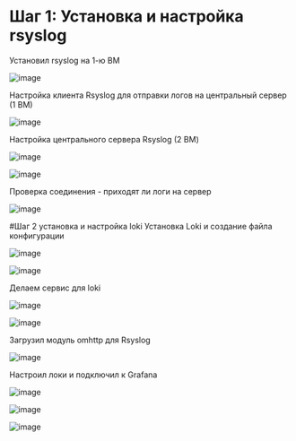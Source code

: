 # Шаг 1: Установка и настройка rsyslog
Установил rsyslog на 1-ю ВМ

![image](https://github.com/user-attachments/assets/4f1d8076-e24b-41eb-8b1f-dffe1dc81872)

Настройка клиента Rsyslog для отправки логов на центральный сервер (1 ВМ)

![image](https://github.com/user-attachments/assets/21a6cdd0-856a-420c-84f8-ec51b89af991)

Настройка центрального сервера Rsyslog (2 ВМ)

![image](https://github.com/user-attachments/assets/6378289c-d968-4afe-87b2-3808b2000a5a)

![image](https://github.com/user-attachments/assets/5f69519e-1268-4577-8382-2905543b4eb8)

Проверка соединения - приходят ли логи на сервер

![image](https://github.com/user-attachments/assets/6fb26cab-03ae-40cc-9a0e-bb14c046e977)

#Шаг 2 установка и настройка loki
Установка Loki и создание файла конфигурации

![image](https://github.com/user-attachments/assets/92f42a18-ea8e-4b0d-a484-6d2c621e054e)

![image](https://github.com/user-attachments/assets/949c2dad-8871-4399-b00e-0b118a7dbd6f)

Делаем сервис для loki

![image](https://github.com/user-attachments/assets/25e7b057-3038-44b5-b5cd-73975387f860)

![image](https://github.com/user-attachments/assets/016983d6-e265-4bb9-a9bf-9306ba845fb4)

Загрузил модуль omhttp для Rsyslog

![image](https://github.com/user-attachments/assets/d6bc6c47-caad-4e0f-a7c1-51470df32914)

Настроил локи и подключил к Grafana

![image](https://github.com/user-attachments/assets/d7db7956-4114-408f-914f-434709cff521)

![image](https://github.com/user-attachments/assets/03eeb5a8-dd7e-4225-89db-4658ac86f6d9)

![image](https://github.com/user-attachments/assets/c4012c9e-edf3-417b-a364-32bd765e979c)

